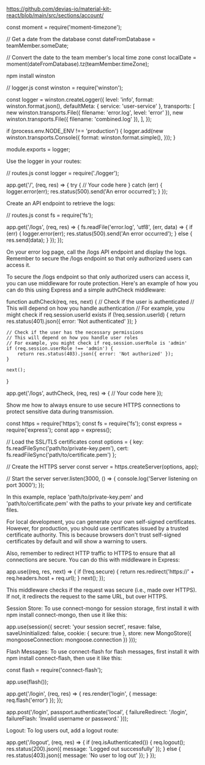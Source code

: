 https://github.com/devias-io/material-kit-react/blob/main/src/sections/account/

const moment = require('moment-timezone');

// Get a date from the database
const dateFromDatabase = teamMember.someDate;

// Convert the date to the team member's local time zone
const localDate = moment(dateFromDatabase).tz(teamMember.timeZone);


npm install winston

// logger.js
const winston = require('winston');

const logger = winston.createLogger({
    level: 'info',
    format: winston.format.json(),
    defaultMeta: { service: 'user-service' },
    transports: [
        new winston.transports.File({ filename: 'error.log', level: 'error' }),
        new winston.transports.File({ filename: 'combined.log' }),
    ],
});

if (process.env.NODE_ENV !== 'production') {
    logger.add(new winston.transports.Console({
        format: winston.format.simple(),
    }));
}

module.exports = logger;

Use the logger in your routes:

// routes.js
const logger = require('./logger');

app.get('/', (req, res) => {
    try {
        // Your code here
    } catch (err) {
        logger.error(err);
        res.status(500).send('An error occurred');
    }
});

Create an API endpoint to retrieve the logs:

// routes.js
const fs = require('fs');

app.get('/logs', (req, res) => {
    fs.readFile('error.log', 'utf8', (err, data) => {
        if (err) {
            logger.error(err);
            res.status(500).send('An error occurred');
        } else {
            res.send(data);
        }
    });
});

On your error log page, call the /logs API endpoint and display the logs.
Remember to secure the /logs endpoint so that only authorized users can access it.

To secure the /logs endpoint so that only authorized users can access it, you can use middleware for route protection. Here's an example of how you can do this using Express and a simple authCheck middleware:

function authCheck(req, res, next) {
    // Check if the user is authenticated
    // This will depend on how you handle authentication
    // For example, you might check if req.session.userId exists
    if (!req.session.userId) {
        return res.status(401).json({ error: 'Not authenticated' });
    }

    // Check if the user has the necessary permissions
    // This will depend on how you handle user roles
    // For example, you might check if req.session.userRole is 'admin'
    if (req.session.userRole !== 'admin') {
        return res.status(403).json({ error: 'Not authorized' });
    }

    next();
}

app.get('/logs', authCheck, (req, res) => {
    // Your code here
});


Show me how to always ensure to use secure HTTPS connections to protect sensitive data during transmission.

const https = require('https');
const fs = require('fs');
const express = require('express');
const app = express();

// Load the SSL/TLS certificates
const options = {
    key: fs.readFileSync('path/to/private-key.pem'),
    cert: fs.readFileSync('path/to/certificate.pem')
};

// Create the HTTPS server
const server = https.createServer(options, app);

// Start the server
server.listen(3000, () => {
    console.log('Server listening on port 3000');
});

In this example, replace 'path/to/private-key.pem' and 'path/to/certificate.pem' with the paths to your private key and certificate files.

For local development, you can generate your own self-signed certificates. However, for production, you should use certificates issued by a trusted certificate authority. This is because browsers don't trust self-signed certificates by default and will show a warning to users.

Also, remember to redirect HTTP traffic to HTTPS to ensure that all connections are secure. You can do this with middleware in Express:



app.use((req, res, next) => {
    if (!req.secure) {
        return res.redirect('https://' + req.headers.host + req.url);
    }
    next();
});

This middleware checks if the request was secure (i.e., made over HTTPS). If not, it redirects the request to the same URL, but over HTTPS.

Session Store: To use connect-mongo for session storage, first install it with npm install connect-mongo, then use it like this:

app.use(session({
    secret: 'your session secret',
    resave: false,
    saveUninitialized: false,
    cookie: { secure: true },
    store: new MongoStore({ mongooseConnection: mongoose.connection })
}));



Flash Messages: To use connect-flash for flash messages, first install it with npm install connect-flash, then use it like this:

const flash = require('connect-flash');

app.use(flash());

app.get('/login', (req, res) => {
    res.render('login', { message: req.flash('error') });
});

app.post('/login', passport.authenticate('local', {
    failureRedirect: '/login',
    failureFlash: 'Invalid username or password.'
}));

Logout: To log users out, add a logout route:

app.get('/logout', (req, res) => {
    if (req.isAuthenticated()) {
        req.logout();
        res.status(200).json({ message: 'Logged out successfully' });
    } else {
        res.status(403).json({ message: 'No user to log out' });
    }
});